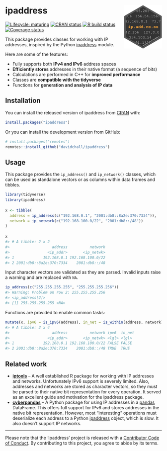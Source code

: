 
<!-- README.md is generated from README.Rmd. Please edit that file -->

# ipaddress <a href='https://davidchall.github.io/ipaddress'><img src='man/figures/logo.png' align="right" height="139" /></a>

<!-- badges: start -->

[![Lifecycle:
maturing](https://img.shields.io/badge/lifecycle-maturing-blue.svg)](https://www.tidyverse.org/lifecycle/#maturing)
[![CRAN
status](https://www.r-pkg.org/badges/version/ipaddress)](https://CRAN.R-project.org/package=ipaddress)
[![R build
status](https://github.com/davidchall/ipaddress/workflows/R-CMD-check/badge.svg)](https://github.com/davidchall/ipaddress/actions)
[![Coverage
status](https://codecov.io/gh/davidchall/ipaddress/branch/master/graph/badge.svg)](https://codecov.io/gh/davidchall/ipaddress?branch=master)
<!-- badges: end -->

This package provides classes for working with IP addresses, inspired by
the Python [ipaddress](https://docs.python.org/library/ipaddress.html)
module.

Here are some of the features:

  - Fully supports both **IPv4 and IPv6** address spaces
  - **Efficiently stores** addresses in their native format (a sequence
    of bits)
  - Calculations are performed in C++ for **improved performance**
  - Classes are **compatible with the tidyverse**
  - Functions for **generation and analysis of IP data**

## Installation

You can install the released version of ipaddress from
[CRAN](https://CRAN.R-project.org) with:

``` r
install.packages("ipaddress")
```

Or you can install the development version from GitHub:

``` r
# install.packages("remotes")
remotes::install_github("davidchall/ipaddress")
```

## Usage

This package provides the `ip_address()` and `ip_network()` classes,
which can be used as standalone vectors or as columns within data frames
and tibbles.

``` r
library(tidyverse)
library(ipaddress)

x <- tibble(
  address = ip_address(c("192.168.0.1", "2001:db8::8a2e:370:7334")),
  network = ip_network(c("192.168.100.0/22", "2001:db8::/48"))
)

x
#> # A tibble: 2 x 2
#>                   address          network
#>                 <ip_addr>       <ip_netwk>
#> 1             192.168.0.1 192.168.100.0/22
#> 2 2001:db8::8a2e:370:7334    2001:db8::/48
```

Input character vectors are validated as they are parsed. Invalid inputs
raise a warning and are replaced with `NA`.

``` r
ip_address(c("255.255.255.255", "255.255.255.256"))
#> Warning: Problem on row 2: 255.255.255.256
#> <ip_address[2]>
#> [1] 255.255.255.255 <NA>
```

Functions are provided to enable common tasks:

``` r
mutate(x, ipv6 = is_ipv6(address), in_net = is_within(address, network))
#> # A tibble: 2 x 4
#>                   address          network ipv6  in_net
#>                 <ip_addr>       <ip_netwk> <lgl> <lgl> 
#> 1             192.168.0.1 192.168.100.0/22 FALSE FALSE 
#> 2 2001:db8::8a2e:370:7334    2001:db8::/48 TRUE  TRUE
```

## Related work

  - [**iptools**](https://hrbrmstr.github.io/iptools/) – A well
    established R package for working with IP addresses and networks.
    Unfortunately IPv6 support is severely limited. Also, addresses and
    networks are stored as character vectors, so they must be parsed to
    their native bit representation for every operation. It served as an
    excellent guide and motivation for the ipaddress package.
  - [**cyberpandas**](https://cyberpandas.readthedocs.io) – A Python
    package for using IP addresses in a
    [pandas](https://pandas.pydata.org) DataFrame. This offers full
    support for IPv6 and stores addresses in the native bit
    representation. However, most “interesting” operations must
    deserialize each address to a Python
    [ipaddress](https://docs.python.org/library/ipaddress.html) object,
    which is slow. It also doesn’t support IP networks.

-----

Please note that the ‘ipaddress’ project is released with a [Contributor
Code of
Conduct](https://davidchall.github.io/ipaddress/CODE_OF_CONDUCT.html).
By contributing to this project, you agree to abide by its terms.
